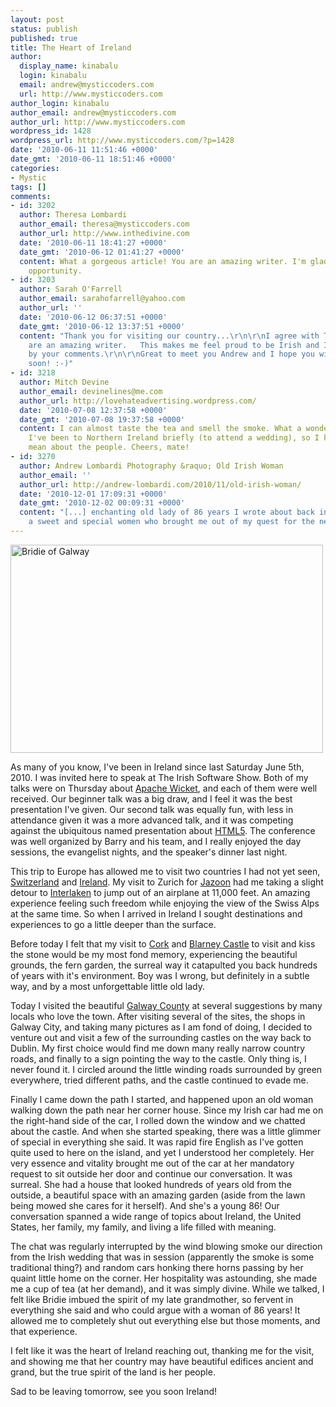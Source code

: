 ```yaml
---
layout: post
status: publish
published: true
title: The Heart of Ireland
author:
  display_name: kinabalu
  login: kinabalu
  email: andrew@mysticcoders.com
  url: http://www.mysticcoders.com
author_login: kinabalu
author_email: andrew@mysticcoders.com
author_url: http://www.mysticcoders.com
wordpress_id: 1428
wordpress_url: http://www.mysticcoders.com/?p=1428
date: '2010-06-11 11:51:46 +0000'
date_gmt: '2010-06-11 18:51:46 +0000'
categories:
- Mystic
tags: []
comments:
- id: 3202
  author: Theresa Lombardi
  author_email: theresa@mysticcoders.com
  author_url: http://www.inthedivine.com
  date: '2010-06-11 18:41:27 +0000'
  date_gmt: '2010-06-12 01:41:27 +0000'
  content: What a gorgeous article! You are an amazing writer. I'm glad you had this
    opportunity.
- id: 3203
  author: Sarah O'Farrell
  author_email: sarahofarrell@yahoo.com
  author_url: ''
  date: '2010-06-12 06:37:51 +0000'
  date_gmt: '2010-06-12 13:37:51 +0000'
  content: "Thank you for visiting our country...\r\n\r\nI agree with Theresa, you
    are an amazing writer.   This makes me feel proud to be Irish and I am touched
    by your comments.\r\n\r\nGreat to meet you Andrew and I hope you will come back
    soon! :-)"
- id: 3218
  author: Mitch Devine
  author_email: devinelines@me.com
  author_url: http://lovehateadvertising.wordpress.com/
  date: '2010-07-08 12:37:58 +0000'
  date_gmt: '2010-07-08 19:37:58 +0000'
  content: I can almost taste the tea and smell the smoke. What a wonderful experience.
    I've been to Northern Ireland briefly (to attend a wedding), so I know what you
    mean about the people. Cheers, mate!
- id: 3270
  author: Andrew Lombardi Photography &raquo; Old Irish Woman
  author_email: ''
  author_url: http://andrew-lombardi.com/2010/11/old-irish-woman/
  date: '2010-12-01 17:09:31 +0000'
  date_gmt: '2010-12-02 00:09:31 +0000'
  content: "[...] enchanting old lady of 86 years I wrote about back in June. Such
    a sweet and special women who brought me out of my quest for the next thing, [...]"
---
```

<a href="http://www.flickr.com/photos/kinabalu/4690785253/" title="Bridie of Galway by kinabalu, on Flickr" target="_blank"><img src="http://farm5.static.flickr.com/4029/4690785253_420f921e10.jpg" width="500" height="333" alt="Bridie of Galway" /></a>

As many of you know, I've been in Ireland since last Saturday June 5th, 2010.  I was invited here to speak at The Irish Software Show.  Both of my talks were on Thursday about <a href="http://wicket.apache.org" target="_blank">Apache Wicket</a>, and each of them were well received.  Our beginner talk was a big draw, and I feel it was the best presentation I've given.  Our second talk was equally fun, with less in attendance given it was a more advanced talk, and it was competing against the ubiquitous named presentation about <a href="http://en.wikipedia.org/wiki/HTML5" target="_blank">HTML5</a>.  The conference was well organized by Barry and his team, and I really enjoyed the day sessions, the evangelist nights, and the speaker's dinner last night.

This trip to Europe has allowed me to visit two countries I had not yet seen, <a href="http://en.wikipedia.org/wiki/Switzerland" target="_blank">Switzerland</a> and <a href="http://en.wikipedia.org/wiki/Ireland" target="_blank">Ireland</a>.  My visit to Zurich for <a href="http://jazoon.com" target="_blank">Jazoon</a> had me taking a slight detour to <a href="http://en.wikipedia.org/wiki/Interlaken" target="_blank">Interlaken</a> to jump out of an airplane at 11,000 feet.  An amazing experience feeling such freedom while enjoying the view of the Swiss Alps at the same time.  So when I arrived in Ireland I sought destinations and experiences to go a little deeper than the surface.

Before today I felt that my visit to <a href="http://en.wikipedia.org/wiki/Cork" target="_blank">Cork</a> and <a href="http://en.wikipedia.org/wiki/Blarney_Castle" target="_blank">Blarney Castle</a> to visit and kiss the stone would be my most fond memory, experiencing the beautiful grounds, the fern garden, the surreal way it catapulted you back hundreds of years with it's environment.  Boy was I wrong, but definitely in a subtle way, and by a most unforgettable little old lady.

Today I visited the beautiful <a href="http://en.wikipedia.org/wiki/Galway" target="_blank">Galway County</a> at several suggestions by many locals who love the town.  After visiting several of the sites, the shops in Galway City, and taking many pictures as I am fond of doing, I decided to venture out and visit a few of the surrounding castles on the way back to Dublin.  My first choice would find me down many really narrow country roads, and finally to a sign pointing the way to the castle.  Only thing is, I never found it.  I circled around the little winding roads surrounded by green everywhere, tried different paths, and the castle continued to evade me.

Finally I came down the path I started, and happened upon an old woman walking down the path near her corner house.  Since my Irish car had me on the right-hand side of the car, I rolled down the window and we chatted about the castle.  And when she started speaking, there was a little glimmer of special in everything she said.  It was rapid fire English as I've gotten quite used to here on the island, and yet I understood her completely.  Her very essence and vitality brought me out of the car at her mandatory request to sit outside her door and continue our conversation.  It was surreal.  She had a house that looked hundreds of years old from the outside, a beautiful space with an amazing garden (aside from the lawn being mowed she cares for it herself).  And she's a young 86!  Our conversation spanned a wide range of topics about Ireland, the United States, her family, my family, and living a life filled with meaning.  

The chat was regularly interrupted by the wind blowing smoke our direction from the Irish wedding that was in session (apparently the smoke is some traditional thing?) and random cars honking there horns passing by her quaint little home on the corner.  Her hospitality was astounding, she made me a cup of tea (at her demand), and it was simply divine.  While we talked, I felt like Bridie imbued the spirit of my late grandmother, so fervent in everything she said and who could argue with a woman of 86 years!  It allowed me to completely shut out everything else but those moments, and that experience.  

I felt like it was the heart of Ireland reaching out, thanking me for the visit, and showing me that her country may have beautiful edifices ancient and grand, but the true spirit of the land is her people.

Sad to be leaving tomorrow, see you soon Ireland!

